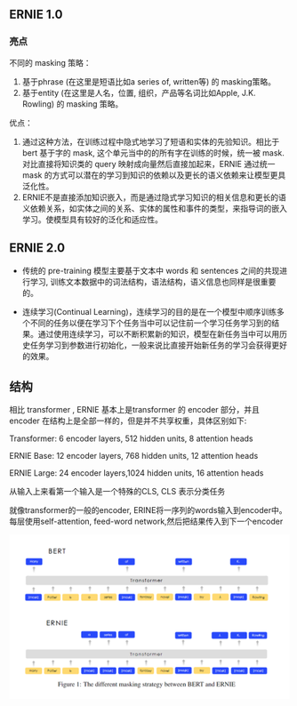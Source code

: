 ## ERNIE 1.0

### 亮点

不同的 masking 策略：

1. 基于phrase (在这里是短语比如a series of, written等) 的 masking策略。
2. 基于entity (在这里是人名，位置, 组织，产品等名词比如Apple, J.K. Rowling) 的 masking 策略。

优点：

1. 通过这种方法，在训练过程中隐式地学习了短语和实体的先验知识。相比于 bert 基于字的 mask, 这个单元当中的的所有字在训练的时候，统一被 mask. 对比直接将知识类的 query 映射成向量然后直接加起来，ERNIE 通过统一 mask 的方式可以潜在的学习到知识的依赖以及更长的语义依赖来让模型更具泛化性。
2. ERNIE不是直接添加知识嵌入，而是通过隐式学习知识的相关信息和更长的语义依赖关系，如实体之间的关系、实体的属性和事件的类型，来指导词的嵌入学习。使模型具有较好的泛化和适应性。

## ERNIE 2.0

- 传统的 pre-training 模型主要基于文本中 words 和 sentences 之间的共现进行学习, 训练文本数据中的词法结构，语法结构，语义信息也同样是很重要的。

- 连续学习(Continual Learning)，连续学习的目的是在一个模型中顺序训练多个不同的任务以便在学习下个任务当中可以记住前一个学习任务学习到的结果。通过使用连续学习，可以不断积累新的知识，模型在新任务当中可以用历史任务学习到参数进行初始化，一般来说比直接开始新任务的学习会获得更好的效果。

## 结构

相比 transformer , ERNIE 基本上是transformer 的 encoder 部分，并且 encoder 在结构上是全部一样的，但是并不共享权重，具体区别如下:

Transformer: 6 encoder layers, 512 hidden units, 8 attention heads

ERNIE Base: 12 encoder layers, 768 hidden units, 12 attention heads

ERNIE Large: 24 encoder layers,1024 hidden units, 16 attention heads

从输入上来看第一个输入是一个特殊的CLS, CLS 表示分类任务

就像transformer的一般的encoder, ERINE将一序列的words输入到encoder中。每层使用self-attention, feed-word network,然后把结果传入到下一个encoder



![image-20211013171411668](img\ernie.png)